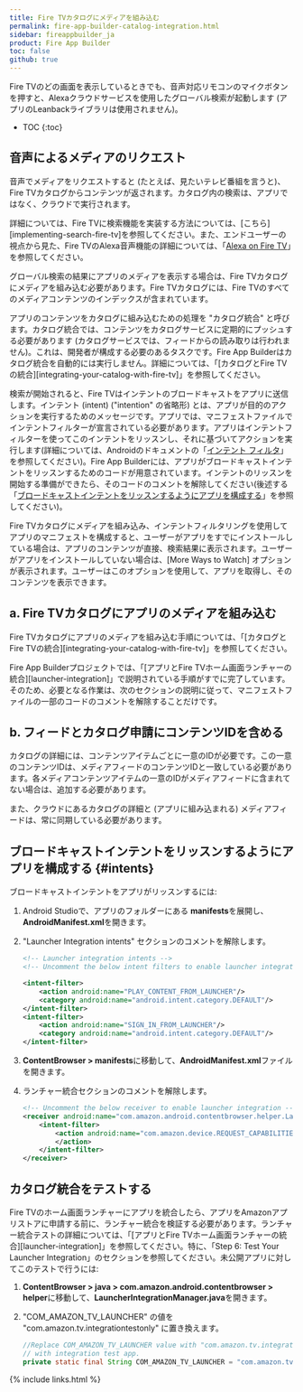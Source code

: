 ```yaml
---
title: Fire TVカタログにメディアを組み込む
permalink: fire-app-builder-catalog-integration.html
sidebar: fireappbuilder_ja
product: Fire App Builder
toc: false
github: true
---
```


Fire TVのどの画面を表示しているときでも、音声対応リモコンのマイクボタンを押すと、Alexaクラウドサービスを使用したグローバル検索が起動します (アプリのLeanbackライブラリは使用されません)。

* TOC
{:toc}

## 音声によるメディアのリクエスト

音声でメディアをリクエストすると (たとえば、見たいテレビ番組を言うと)、Fire TVカタログからコンテンツが返されます。カタログ内の検索は、アプリではなく、クラウドで実行されます。 

詳細については、Fire TVに検索機能を実装する方法については、[こちら][implementing-search-fire-tv]を参照してください。また、エンドユーザーの視点から見た、Fire TVのAlexa音声機能の詳細については、「[Alexa on Fire TV](https://www.amazon.com/gp/help/customer/display.html?nodeId=201859020)」を参照してください。

グローバル検索の結果にアプリのメディアを表示する場合は、Fire TVカタログにメディアを組み込む必要があります。Fire TVカタログには、Fire TVのすべてのメディアコンテンツのインデックスが含まれています。 

アプリのコンテンツをカタログに組み込むための処理を "カタログ統合" と呼びます。カタログ統合では、コンテンツをカタログサービスに定期的にプッシュする必要があります (カタログサービスでは、フィードからの読み取りは行われません)。これは、開発者が構成する必要のあるタスクです。Fire App Builderはカタログ統合を自動的には実行しません。詳細については、「[カタログとFire TVの統合][integrating-your-catalog-with-fire-tv]」を参照してください。

検索が開始されると、Fire TVはインテントのブロードキャストをアプリに送信します。インテント (intent) ("intention" の省略形) とは、アプリが目的のアクションを実行するためのメッセージです。アプリでは、マニフェストファイルでインテントフィルターが宣言されている必要があります。アプリはインテントフィルターを使ってこのインテントをリッスンし、それに基づいてアクションを実行します(詳細については、Androidのドキュメントの「[インテント フィルタ](https://developer.android.com/guide/topics/manifest/manifest-intro.html#ifs)」を参照してください)。Fire App Builderには、アプリがブロードキャストインテントをリッスンするためのコードが用意されています。インテントのリッスンを開始する準備ができたら、そのコードのコメントを解除してください(後述する「[ブロードキャストインテントをリッスンするようにアプリを構成する](#intents)」を参照してください)。

Fire TVカタログにメディアを組み込み、インテントフィルタリングを使用してアプリのマニフェストを構成すると、ユーザーがアプリをすでにインストールしている場合は、アプリのコンテンツが直接、検索結果に表示されます。ユーザーがアプリをインストールしていない場合は、[More Ways to Watch] オプションが表示されます。ユーザーはこのオプションを使用して、アプリを取得し、そのコンテンツを表示できます。


## a. Fire TVカタログにアプリのメディアを組み込む

Fire TVカタログにアプリのメディアを組み込む手順については、「[カタログとFire TVの統合][integrating-your-catalog-with-fire-tv]」を参照してください。

Fire App Builderプロジェクトでは、「[アプリとFire TVホーム画面ランチャーの統合][launcher-integration]」で説明されている手順がすでに完了しています。そのため、必要となる作業は、次のセクションの説明に従って、マニフェストファイルの一部のコードのコメントを解除することだけです。

## b. フィードとカタログ申請にコンテンツIDを含める

カタログの詳細には、コンテンツアイテムごとに一意のIDが必要です。この一意のコンテンツIDは、メディアフィードのコンテンツIDと一致している必要があります。各メディアコンテンツアイテムの一意のIDがメディアフィードに含まれてない場合は、追加する必要があります。 

また、クラウドにあるカタログの詳細と (アプリに組み込まれる) メディアフィードは、常に同期している必要があります。

## ブロードキャストインテントをリッスンするようにアプリを構成する {#intents}

ブロードキャストインテントをアプリがリッスンするには:

1.  Android Studioで、アプリのフォルダーにある **manifests**を展開し、**AndroidManifest.xml**を開きます。
2.  "Launcher Integration intents" セクションのコメントを解除します。
    
    ```xml
    <!-- Launcher integration intents -->
    <!-- Uncomment the below intent filters to enable launcher integration -->
    
    <intent-filter>
        <action android:name="PLAY_CONTENT_FROM_LAUNCHER"/>
        <category android:name="android.intent.category.DEFAULT"/>
    </intent-filter>
    <intent-filter>
        <action android:name="SIGN_IN_FROM_LAUNCHER"/>
        <category android:name="android.intent.category.DEFAULT"/>
    </intent-filter>
    ```
    
3.  **ContentBrowser > manifests**に移動して、**AndroidManifest.xml**ファイルを開きます。
4.  ランチャー統合セクションのコメントを解除します。
    
    ```xml
    <!-- Uncomment the below receiver to enable launcher integration -->
    <receiver android:name="com.amazon.android.contentbrowser.helper.LauncherIntegrationBroadcastReceiver" >
        <intent-filter>
            <action android:name="com.amazon.device.REQUEST_CAPABILITIES" >
            </action>
        </intent-filter>
    </receiver>
    ```

## カタログ統合をテストする

Fire TVのホーム画面ランチャーにアプリを統合したら、アプリをAmazonアプリストアに申請する前に、ランチャー統合を検証する必要があります。ランチャー統合テストの詳細については、「[アプリとFire TVホーム画面ランチャーの統合][launcher-integration]」を参照してください。特に、「Step 6: Test Your Launcher Integration」のセクションを参照してください。未公開アプリに対してこのテストで行うには:

1.  **ContentBrowser > java > com.amazon.android.contentbrowser > helper**に移動して、**LauncherIntegrationManager.java**を開きます。
2.  "COM_AMAZON_TV_LAUNCHER" の値を "com.amazon.tv.integrationtestonly" に置き換えます。

    ```java
    //Replace COM_AMAZON_TV_LAUNCHER value with "com.amazon.tv.integrationtestonly" when testing
    // with integration test app.
    private static final String COM_AMAZON_TV_LAUNCHER = "com.amazon.tv.integrationtestonly";
    ```

{% include links.html %}
